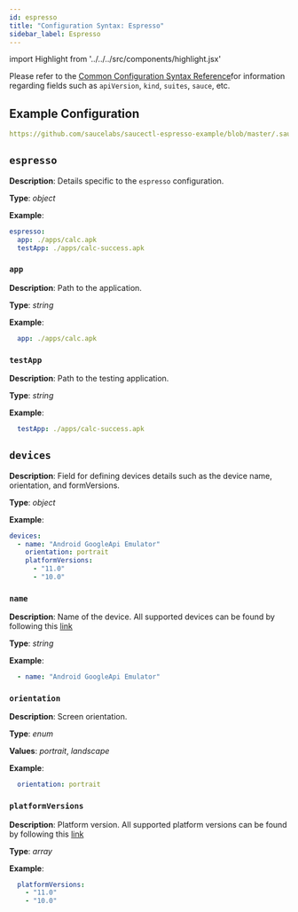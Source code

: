 ```yaml
---
id: espresso
title: "Configuration Syntax: Espresso"
sidebar_label: Espresso
---
```


import Highlight from '../../../src/components/highlight.jsx'

Please refer to the [Common Configuration Syntax Reference](/testrunner-toolkit/configuration/common-syntax)for information regarding fields such as `apiVersion`, `kind`, `suites`, `sauce`, etc.

## Example Configuration

```yaml reference
https://github.com/saucelabs/saucectl-espresso-example/blob/master/.sauce/config.yml
```

## `espresso`

__Description__: Details specific to the `espresso` configuration.

__Type__: *object*

__Example__:
```yaml
espresso:
  app: ./apps/calc.apk
  testApp: ./apps/calc-success.apk
```

### `app`

__Description__: Path to the application.

__Type__: *string*

__Example__:
```yaml
  app: ./apps/calc.apk
```

### `testApp`

__Description__: Path to the testing application.

__Type__: *string*

__Example__:
```yaml
  testApp: ./apps/calc-success.apk
```

## `devices`

__Description__: Field for defining devices details such as the device name, orientation, and 
formVersions.

__Type__: *object*

__Example__:
```yaml
devices:
  - name: "Android GoogleApi Emulator"
    orientation: portrait
    platformVersions:
      - "11.0"
      - "10.0"
```

### `name`

__Description__: Name of the device. All supported devices can be found by following this [link](https://app.saucelabs.com/live/web-testing/virtual) 

__Type__: *string*

__Example__:
```yaml
  - name: "Android GoogleApi Emulator"
```

### `orientation`

__Description__: Screen orientation. 

__Type__: *enum*

__Values__: *portrait*, *landscape*

__Example__:
```yaml
  orientation: portrait
```

### `platformVersions`

__Description__: Platform version. All supported platform versions can be found by following this [link](https://app.saucelabs.com/live/web-testing/virtual)

__Type__:  *array*

__Example__:

```yaml
  platformVersions:
    - "11.0"
    - "10.0"
```
